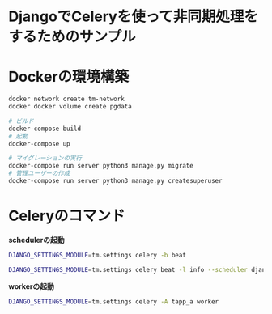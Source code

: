 # DjangoでCeleryを使って非同期処理をするためのサンプル

# Dockerの環境構築

```bash
docker network create tm-network
docker docker volume create pgdata
```

```bash
# ビルド
docker-compose build
# 起動
docker-compose up
```

```bash
# マイグレーションの実行
docker-compose run server python3 manage.py migrate
# 管理ユーザーの作成
docker-compose run server python3 manage.py createsuperuser
```


# Celeryのコマンド


**schedulerの起動**

```bash
DJANGO_SETTINGS_MODULE=tm.settings celery -b beat

DJANGO_SETTINGS_MODULE=tm.settings celery beat -l info --scheduler django_celery_beat.schedulers:DatabaseScheduler
```

**workerの起動**

```bash
DJANGO_SETTINGS_MODULE=tm.settings celery -A tapp_a worker
```

